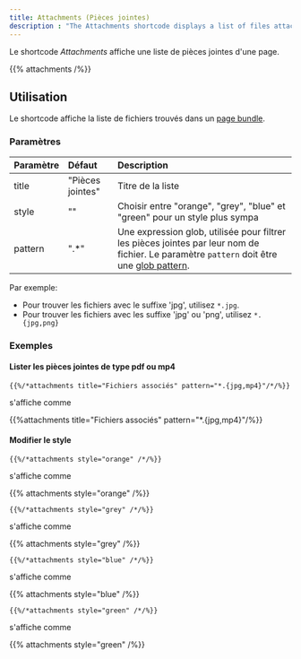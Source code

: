 ```yaml
---
title: Attachments (Pièces jointes)
description : "The Attachments shortcode displays a list of files attached to a page."
---
```


Le shortcode *Attachments* affiche une liste de pièces jointes d'une page.

{{% attachments /%}}

## Utilisation

Le shortcode affiche la liste de fichiers trouvés dans un [page bundle](https://gohugo.io/content-management/page-bundles/).

### Paramètres

| Paramètre | Défaut | Description |
|:--|:--|:--|
| title | "Pièces jointes" | Titre de la liste  |
| style | "" | Choisir entre "orange", "grey", "blue" et "green" pour un style plus sympa |
| pattern | ".*" | Une expression glob, utilisée pour filtrer les pièces jointes par leur nom de fichier. Le paramètre `pattern` doit être une [glob pattern](https://github.com/gobwas/glob/blob/master/readme.md).

Par exemple:

* Pour trouver les fichiers avec le suffixe 'jpg', utilisez `*.jpg`.
* Pour trouver les fichiers avec les suffixe 'jpg' ou 'png', utilisez `*.{jpg,png}`

### Exemples

#### Lister les pièces jointes de type pdf ou mp4


    {{%/*attachments title="Fichiers associés" pattern="*.{jpg,mp4}"/*/%}}

s'affiche comme

{{%attachments title="Fichiers associés" pattern="*.{jpg,mp4}"/%}}

#### Modifier le style

    {{%/*attachments style="orange" /*/%}}

s'affiche comme

{{% attachments style="orange" /%}}

    {{%/*attachments style="grey" /*/%}}

s'affiche comme

{{% attachments style="grey" /%}}

    {{%/*attachments style="blue" /*/%}}

s'affiche comme

{{% attachments style="blue" /%}}

    {{%/*attachments style="green" /*/%}}

s'affiche comme

{{% attachments style="green" /%}}
